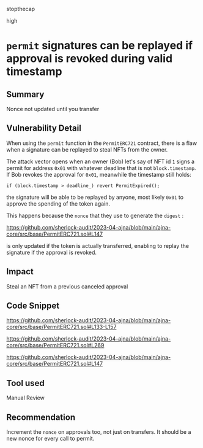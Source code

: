stopthecap

high

# `permit` signatures can be replayed if approval is revoked during valid timestamp

## Summary
Nonce not updated until  you transfer
## Vulnerability Detail

When using the `permit` function in the `PermitERC721` contract, there is a flaw when a signature can be replayed to steal NFTs from the owner. 

The attack vector opens when an owner (Bob) let's say of NFT id `1` signs a permit for address `0x01`  with whatever deadline that is not `block.timestamp`. If Bob revokes the approval for `0x01`, meanwhile the timestamp still holds:
```@solidity
if (block.timestamp > deadline_) revert PermitExpired();
```

the signature will be able to be replayed by anyone, most likely `0x01` to approve the spending of the token again.

This happens because the `nonce` that they use to generate the `digest` : 

https://github.com/sherlock-audit/2023-04-ajna/blob/main/ajna-core/src/base/PermitERC721.sol#L147

is only updated if the token is actually transferred, enabling to replay the signature if the approval is revoked.

 
## Impact

Steal an NFT from a previous canceled approval

## Code Snippet
https://github.com/sherlock-audit/2023-04-ajna/blob/main/ajna-core/src/base/PermitERC721.sol#L133-L157

https://github.com/sherlock-audit/2023-04-ajna/blob/main/ajna-core/src/base/PermitERC721.sol#L269

https://github.com/sherlock-audit/2023-04-ajna/blob/main/ajna-core/src/base/PermitERC721.sol#L147
## Tool used

Manual Review

## Recommendation
Increment the `nonce` on approvals too, not just on transfers. It should be a new nonce for every call to permit.
